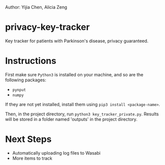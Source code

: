 Author: Yijia Chen, Alicia Zeng
# privacy-key-tracker

Key tracker for patients with Parkinson's disease, privacy guaranteed.

# Instructions

First make sure `Python3` is installed on your machine, and so are the following packages:

- `pynput`
- `numpy`

If they are not yet installed, install them using `pip3 install <package-name>`.

Then, in the project directory, run `python3 key_tracker_private.py`. Results will be stored in a folder named 'outputs'
in the project directory.

# Next Steps

- Automatically uploading log files to Wasabi
- More items to track